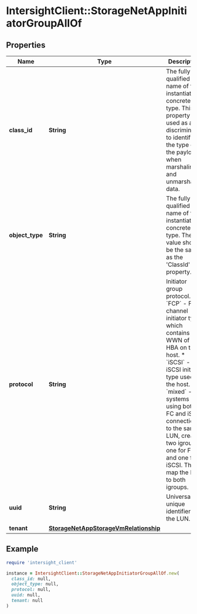 # IntersightClient::StorageNetAppInitiatorGroupAllOf

## Properties

| Name | Type | Description | Notes |
| ---- | ---- | ----------- | ----- |
| **class_id** | **String** | The fully-qualified name of the instantiated, concrete type. This property is used as a discriminator to identify the type of the payload when marshaling and unmarshaling data. | [default to &#39;storage.NetAppInitiatorGroup&#39;] |
| **object_type** | **String** | The fully-qualified name of the instantiated, concrete type. The value should be the same as the &#39;ClassId&#39; property. | [default to &#39;storage.NetAppInitiatorGroup&#39;] |
| **protocol** | **String** | Initiator group protocol. * &#x60;FCP&#x60; - Fibre channel initiator type which contains WWN of an HBA on the host. * &#x60;iSCSI&#x60; - An iSCSI initiator type used by the host. * &#x60;mixed&#x60; - For systems using both FC and iSCSI connections to the same LUN, create two igroups, one for FC and one for iSCSI. Then map the LUN to both igroups. | [optional][readonly][default to &#39;FCP&#39;] |
| **uuid** | **String** | Universally unique identifier of the LUN. | [optional][readonly] |
| **tenant** | [**StorageNetAppStorageVmRelationship**](StorageNetAppStorageVmRelationship.md) |  | [optional] |

## Example

```ruby
require 'intersight_client'

instance = IntersightClient::StorageNetAppInitiatorGroupAllOf.new(
  class_id: null,
  object_type: null,
  protocol: null,
  uuid: null,
  tenant: null
)
```

